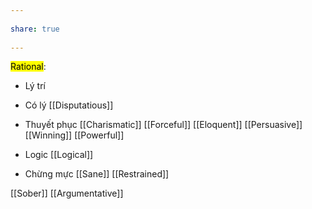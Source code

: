 ---  
share: true  
---  
<mark class="hltr-blue-sky">Rational</mark>:  
- Lý trí  
- Có lý [[Disputatious]]  
- Thuyết phục [[Charismatic]] [[Forceful]] [[Eloquent]] [[Persuasive]] [[Winning]] [[Powerful]]  
- Logic [[Logical]]  
- Chừng mực [[Sane]] [[Restrained]]  
[[Sober]] [[Argumentative]]